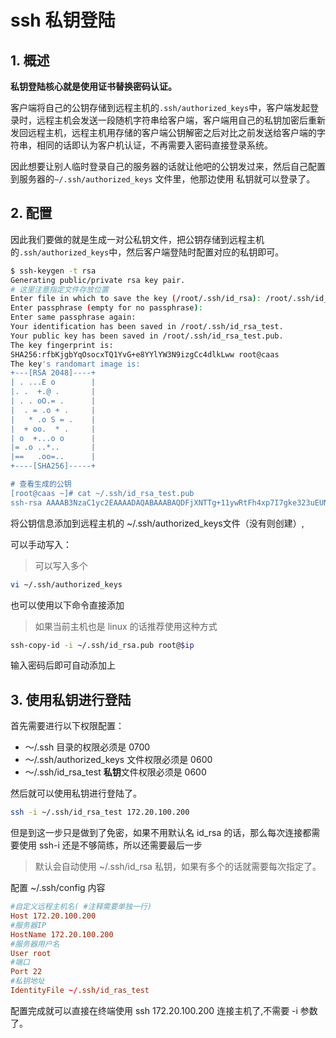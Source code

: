 # ssh 私钥登陆

## 1. 概述

**私钥登陆核心就是使用证书替换密码认证。**

客户端将自己的公钥存储到远程主机的`.ssh/authorized_keys`中，客户端发起登录时，远程主机会发送一段随机字符串给客户端，客户端用自己的私钥加密后重新发回远程主机，远程主机用存储的客户端公钥解密之后对比之前发送给客户端的字符串，相同的话即认为客户机认证，不再需要入密码直接登录系统。



因此想要让别人临时登录自己的服务器的话就让他吧的公钥发过来，然后自己配置到服务器的`~/.ssh/authorized_keys` 文件里，他那边使用 私钥就可以登录了。



## 2. 配置

因此我们要做的就是生成一对公私钥文件，把公钥存储到远程主机的`.ssh/authorized_keys`中，然后客户端登陆时配置对应的私钥即可。



```bash
$ ssh-keygen -t rsa
Generating public/private rsa key pair.
# 这里注意指定文件存放位置
Enter file in which to save the key (/root/.ssh/id_rsa): /root/.ssh/id_rsa_test
Enter passphrase (empty for no passphrase): 
Enter same passphrase again: 
Your identification has been saved in /root/.ssh/id_rsa_test.
Your public key has been saved in /root/.ssh/id_rsa_test.pub.
The key fingerprint is:
SHA256:rfbKjgbYqOsocxTQ1YvG+e8YYlYW3N9izgCc4dlkLww root@caas
The key's randomart image is:
+---[RSA 2048]----+
| . ...E o        |
|. .  +.@ .       |
| . . oO.= .      |
|  . = .o + .     |
|   * .o S = .    |
|  + oo.  * .     |
| o  +...o o      |
|= .o ..*..       |
|==   .oo=..      |
+----[SHA256]-----+

# 查看生成的公钥
[root@caas ~]# cat ~/.ssh/id_rsa_test.pub
ssh-rsa AAAAB3NzaC1yc2EAAAADAQABAAABAQDFjXNTTg+11ywRtFh4xp7I7gke323uEUN2+aH51xVy/N19srlFYe5i/FzAzbPRV3Uw4acxXL5R3oPxKDqIX3tnDU0CXArkVgyYfRyBwfOiyTfMNJDxYooWvX6IfExbBLGF8Wj0Co9GF3jgmECUkFSNejVdHXuGdSb6KiSowwwL15DEUNQyWYT99mXS1YHhmCDvQMhviJ4pnNDfC9hy1+M4sADKS1OxKLClOTsmWiiOCSleIheATxJKSKdQ6sje8vxLdbWcGAvxge/WCdBqI58dAaeR7IE6JTVp8CiGOTqdIoLxwfDwcBNYsqykpH7Gv7S1GwbbXA+Rj1iU99sSqoQz root@caas

```



将公钥信息添加到远程主机的 ~/.ssh/authorized_keys文件（没有则创建）,

可以手动写入：

> 可以写入多个

```bash
vi ~/.ssh/authorized_keys
```

也可以使用以下命令直接添加

> 如果当前主机也是 linux 的话推荐使用这种方式

```bash
ssh-copy-id -i ~/.ssh/id_rsa.pub root@$ip
```

输入密码后即可自动添加上



## 3. 使用私钥进行登陆

首先需要进行以下权限配置：

* ～/.ssh 目录的权限必须是 0700 
* ～/.ssh/authorized_keys 文件权限必须是 0600
* ～/.ssh/id_rsa_test **私钥**文件权限必须是 0600

然后就可以使用私钥进行登陆了。

```bash
ssh -i ~/.ssh/id_rsa_test 172.20.100.200
```



但是到这一步只是做到了免密，如果不用默认名 id_rsa 的话，那么每次连接都需要使用 ssh-i 还是不够简练，所以还需要最后一步

> 默认会自动使用 ~/.ssh/id_rsa 私钥，如果有多个的话就需要每次指定了。

配置 ~/.ssh/config 内容

```conf
#自定义远程主机名( #注释需要单独一行)
Host 172.20.100.200                
#服务器IP
HostName 172.20.100.200
#服务器用户名         
User root                      
#端口 
Port 22                         
#私钥地址
IdentityFile ~/.ssh/id_ras_test    
```

配置完成就可以直接在终端使用 ssh 172.20.100.200 连接主机了,不需要 -i 参数了。